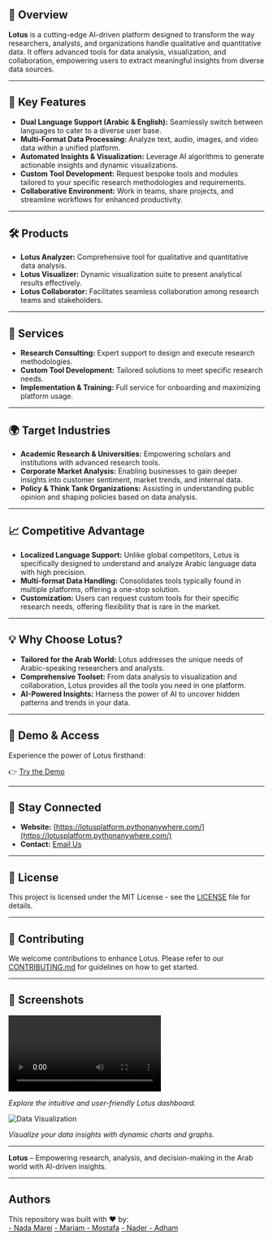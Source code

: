 
## 🚀 Overview

**Lotus** is a cutting-edge AI-driven platform designed to transform the way researchers, analysts, and organizations handle qualitative and quantitative data. It offers advanced tools for data analysis, visualization, and collaboration, empowering users to extract meaningful insights from diverse data sources.

---

## 🔧 Key Features

* **Dual Language Support (Arabic & English):** Seamlessly switch between languages to cater to a diverse user base.
* **Multi-Format Data Processing:** Analyze text, audio, images, and video data within a unified platform.
* **Automated Insights & Visualization:** Leverage AI algorithms to generate actionable insights and dynamic visualizations.
* **Custom Tool Development:** Request bespoke tools and modules tailored to your specific research methodologies and requirements.
* **Collaborative Environment:** Work in teams, share projects, and streamline workflows for enhanced productivity.

---

## 🛠 Products

* **Lotus Analyzer:** Comprehensive tool for qualitative and quantitative data analysis.
* **Lotus Visualizer:** Dynamic visualization suite to present analytical results effectively.
* **Lotus Collaborator:** Facilitates seamless collaboration among research teams and stakeholders.

---

## 💼 Services

* **Research Consulting:** Expert support to design and execute research methodologies.
* **Custom Tool Development:** Tailored solutions to meet specific research needs.
* **Implementation & Training:** Full service for onboarding and maximizing platform usage.

---

## 🌍 Target Industries

* **Academic Research & Universities:** Empowering scholars and institutions with advanced research tools.
* **Corporate Market Analysis:** Enabling businesses to gain deeper insights into customer sentiment, market trends, and internal data.
* **Policy & Think Tank Organizations:** Assisting in understanding public opinion and shaping policies based on data analysis.

---

## 📈 Competitive Advantage

* **Localized Language Support:** Unlike global competitors, Lotus is specifically designed to understand and analyze Arabic language data with high precision.
* **Multi-format Data Handling:** Consolidates tools typically found in multiple platforms, offering a one-stop solution.
* **Customization:** Users can request custom tools for their specific research needs, offering flexibility that is rare in the market.

---

## 💡 Why Choose Lotus?

* **Tailored for the Arab World:** Lotus addresses the unique needs of Arabic-speaking researchers and analysts.
* **Comprehensive Toolset:** From data analysis to visualization and collaboration, Lotus provides all the tools you need in one platform.
* **AI-Powered Insights:** Harness the power of AI to uncover hidden patterns and trends in your data.

---

## 🔗 Demo & Access

Experience the power of Lotus firsthand:

👉 [Try the Demo](https://lotusplatform.pythonanywhere.com/)

---

## 📢 Stay Connected

* **Website:** [https://lotusplatform.pythonanywhere.com/](https://lotusplatform.pythonanywhere.com/)
* **Contact:** [Email Us](nadamarey24@gmail.com)

---

## 📝 License

This project is licensed under the MIT License - see the [LICENSE](LICENSE) file for details.

---

## 🤝 Contributing

We welcome contributions to enhance Lotus. Please refer to our [CONTRIBUTING.md](CONTRIBUTING.md) for guidelines on how to get started.

---

## 📸 Screenshots

![Lotus Dashboard](https://lotusplatform.pythonanywhere.com/static/images/intro.mp4)

*Explore the intuitive and user-friendly Lotus dashboard.*

![Data Visualization](https://lotusplatform.pythonanywhere.com/static/images/visualization.png)

*Visualize your data insights with dynamic charts and graphs.*

---

**Lotus** – Empowering research, analysis, and decision-making in the Arab world with AI-driven insights.

---
## Authors 
This repository was built with ❤️ by:<br>
<a href="https://github.com/NadaMarei">- Nada Marei</a>  <a href="">- Mariam </a> <a href=""> - Mostafa</a> <a href=""> - Nader </a> <a href="">- Adham </a> 
